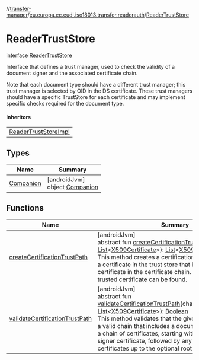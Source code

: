 //[transfer-manager](../../../index.md)/[eu.europa.ec.eudi.iso18013.transfer.readerauth](../index.md)/[ReaderTrustStore](index.md)

# ReaderTrustStore

interface [ReaderTrustStore](index.md)

Interface that defines a trust manager, used to check the validity of a document signer and the associated certificate chain.

Note that each document type should have a different trust manager; this trust manager is selected by OID in the DS certificate. These trust managers should have a specific TrustStore for each certificate and may implement specific checks required for the document type.

#### Inheritors

| |
|---|
| [ReaderTrustStoreImpl](../-reader-trust-store-impl/index.md) |

## Types

| Name | Summary |
|---|---|
| [Companion](-companion/index.md) | [androidJvm]<br>object [Companion](-companion/index.md) |

## Functions

| Name | Summary |
|---|---|
| [createCertificationTrustPath](create-certification-trust-path.md) | [androidJvm]<br>abstract fun [createCertificationTrustPath](create-certification-trust-path.md)(chain: [List](https://kotlinlang.org/api/latest/jvm/stdlib/kotlin-stdlib/kotlin.collections/-list/index.html)&lt;[X509Certificate](https://developer.android.com/reference/kotlin/java/security/cert/X509Certificate.html)&gt;): [List](https://kotlinlang.org/api/latest/jvm/stdlib/kotlin-stdlib/kotlin.collections/-list/index.html)&lt;[X509Certificate](https://developer.android.com/reference/kotlin/java/security/cert/X509Certificate.html)&gt;?<br>This method creates a certification trust path by finding a certificate in the trust store that is the issuer of a certificate in the certificate chain. It returns `null` if no trusted certificate can be found. |
| [validateCertificationTrustPath](validate-certification-trust-path.md) | [androidJvm]<br>abstract fun [validateCertificationTrustPath](validate-certification-trust-path.md)(chainToDocumentSigner: [List](https://kotlinlang.org/api/latest/jvm/stdlib/kotlin-stdlib/kotlin.collections/-list/index.html)&lt;[X509Certificate](https://developer.android.com/reference/kotlin/java/security/cert/X509Certificate.html)&gt;): [Boolean](https://kotlinlang.org/api/latest/jvm/stdlib/kotlin-stdlib/kotlin/-boolean/index.html)<br>This method validates that the given certificate chain is a valid chain that includes a document signer. Accepts a chain of certificates, starting with the document signer certificate, followed by any intermediate certificates up to the optional root certificate. |
